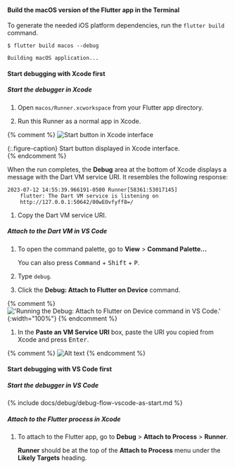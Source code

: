#### Build the macOS version of the Flutter app in the Terminal

To generate the needed iOS platform dependencies,
run the `flutter build` command.

```terminal
$ flutter build macos --debug
```

```terminal
Building macOS application...
```

#### Start debugging with Xcode first

##### Start the debugger in Xcode

1. Open `macos/Runner.xcworkspace` from your Flutter app directory.

1. Run this Runner as a normal app in Xcode.

{% comment %}
   ![Start button in Xcode interface](/assets/images/docs/testing/debugging/native/xcode/run-app.png)
   <div markdown="1">{:.figure-caption}
   Start button displayed in Xcode interface.
   </div>
{% endcomment %}

   When the run completes, the **Debug** area at the bottom of Xcode displays
   a message with the Dart VM service URI. It resembles the following response:

   ```terminal
   2023-07-12 14:55:39.966191-0500 Runner[58361:53017145]
       flutter: The Dart VM service is listening on
       http://127.0.0.1:50642/00wEOvfyff8=/
   ```

1. Copy the Dart VM service URI.

##### Attach to the Dart VM in VS Code

1. To open the command palette, go to **View** > **Command Palette...**

   You can also press <kbd>Command</kbd> + <kbd>Shift</kbd> + <kbd>P</kbd>.

1. Type `debug`.

1. Click the **Debug: Attach to Flutter on Device** command.

{% comment %}
   !['Running the Debug: Attach to Flutter on Device command in VS Code.'](/assets/images/docs/testing/debugging/vscode-ui/screens/attach-flutter-process-menu.png){:width="100%"}
{% endcomment %}

1. In the **Paste an VM Service URI** box, paste the URI you copied
   from Xcode and press <kbd>Enter</kbd>.

{% comment %}
   ![Alt text](/assets/images/docs/testing/debugging/vscode-ui/screens/vscode-add-attach-uri-filled.png)
{% endcomment %}

#### Start debugging with VS Code first

##### Start the debugger in VS Code

{% include docs/debug/debug-flow-vscode-as-start.md %}

##### Attach to the Flutter process in Xcode

1. To attach to the Flutter app, go to
   **Debug** <span aria-label="and then">></span>
   **Attach to Process** <span aria-label="and then">></span>
   **Runner**.

   **Runner** should be at the top of the **Attach to Process** menu
   under the **Likely Targets** heading.
